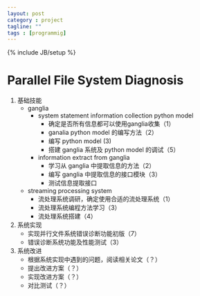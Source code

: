 ```yaml
---
layout: post
category : project
tagline: ""
tags : [programmig]
---
```

{% include JB/setup %}

# Parallel File System Diagnosis
1. 基础技能
    + ganglia
        * system statement information collection python model
            - 确定是否所有信息都可以使用ganglia收集（1）
            - ganalia python model 的编写方法（2）
            - 编写 python model (3)
            - 搭建 ganglia 系统及 python model 的调试（5）
        * information extract from ganglia
            - 学习从 ganglia 中提取信息的方法（2）
            - 编写 ganglia 中提取信息的接口模块（3）
            - 测试信息提取接口
    + streaming processing system
        * 流处理系统调研，确定使用合适的流处理系统（1）
        * 流处理系统编程方法学习（3）
        * 流处理系统搭建（4）
2. 系统实现
    + 实现并行文件系统错误诊断功能初版（7）
    + 错误诊断系统功能及性能测试（3）
3. 系统改进
    + 根据系统实现中遇到的问题，阅读相关论文（？）
    + 提出改进方案（？）
    + 实现改进方案（？）
    + 对比测试（？）
